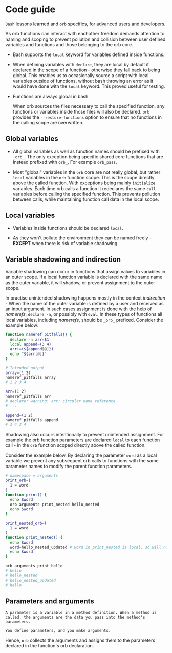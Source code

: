 # Code guide

`Bash` lessons learned and `orb` specifics, for advanced users and developers. 

As orb functions can interact with eachother freedom demands attention to naming and scoping to prevent pollution and collision between user defined variables and functions and those belonging to the orb core.

- Bash supports the `local` keyword for variables defined inside functions.
  
- When defining variables with `declare`, they are local by default if declared in the scope of a function - otherwise they fall back to being global. This enables us to occasionally source a script with local variables outside of functions, without bash throwing an error as it would have done with the `local` keyword. This proved useful for testing.

- Functions are always global in bash. 
  
  When orb sources the files necessary to call the specified function, any functions or variables inside those files will also be declared. `orb` provides the `--restore-functions` option to ensure that no functions in the calling scope are overwritten.


## Global variables

- All global variables as well as function names should be prefixed with `_orb_`. The only exception being specific shared core functions that are instead prefixed with `orb_`. For example `orb_pass`.
  
- Most "global" variables in the `orb` core are not really global, but rather `local` variables in the `orb` function scope. This is the scope directly above the called function. With exceptions being mainly `initialize` variables. Each time orb calls a function it redeclares the same `call` variables before calling the specified function. This prevents pollution between calls, while maintaining function call data in the local scope.

## Local variables 
- Variables inside functions should be declared `local`. 

- As they won't pollute the environment they can be named freely - **EXCEPT** when there is risk of variable shadowing.

## Variable shadowing and indirection

  Variable shadowing can occur in functions that assign values to variables in an outer scope. If a local function variable is declared with the same name as the outer variable, it will shadow, or prevent assignment to the outer scope.
   
  In practise unintended shadowing happens mostly in the context *indirection* - When the name of the outer variable is defined by a user and received as an input argument. In such cases assignment is done with the help of *namerefs*, `declare -n`, or possibly with `eval`. In these types of functions all local variables, including *namerefs*, should be `_orb_` prefixed. Consider the example below:

```BASH
function nameref_pitfalls() {
  declare -n arr=$1
  local append=(3 4)
  arr+=(${append[@]})
  echo "${arr[@]}"
}

# Intended output
array=(1 2)
nameref_pitfalls array
# 1 2 3 4

arr=(1 2)
nameref_pitfalls arr
# declare: warning: arr: circular name reference
# ...

append=(1 2)
nameref_pitfalls append
# 3 4 3 4
```
  
  Shadowing also occurs intentionally to prevent unintended assignment. For example the orb function parameters are declared `local` to each function call - in the `orb` function scoped directly above the called function. 
  
  Consider the example below. By declaring the parameter `word` as a local variable we prevent any subsequent orb calls to functions with the same parameter names to modify the parent function parameters.


```BASH
# namespace = arguments
print_orb=(
  1 = word
)
function print() {
  echo $word
  orb arguments print_nested hello_nested
  echo $word
}

print_nested_orb=(
  1 = word
)
function print_nested() {
  echo $word
  word=hello_nested_updated # word in print_nested is local, so will not update word in print
  echo $word
}

orb arguments print hello
# hello
# hello_nested
# hello_nested_updated
# hello
```

## Parameters and arguments
    A parameter is a variable in a method definition. When a method is called, the arguments are the data you pass into the method's parameters.

    You define parameters, and you make arguments.

Hence, `orb` collects the arguments and assigns them to the parameters declared in the function's orb declaration. 


